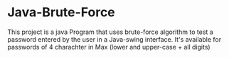 # Java-Brute-Force
This project is a java Program that uses brute-force algorithm to test a password entered by the user in a Java-swing interface. It's available for passwords of 4 charachter in Max (lower and upper-case + all digits)
